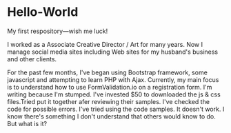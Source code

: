 # Hello-World
My first respository—wish me luck!

I worked as a Associate Creative Director / Art for many years. Now I manage social media sites including Web sites for my husband's business and other clients.

For the past few months, I've began using Bootstrap framework, some javascript and attempting to learn PHP with Ajax. Currently, my main focus is to understand how to use FormValidation.io on a registration form. I'm writing because I'm stumped. I've invested $50 to downloaded the js & css files.Tried put it together afer reviewing their samples. I've checked the code for possible errors. I've tried using the code samples. It doesn't work. I know there's something I don't understand that others would know to do. But what is it?
